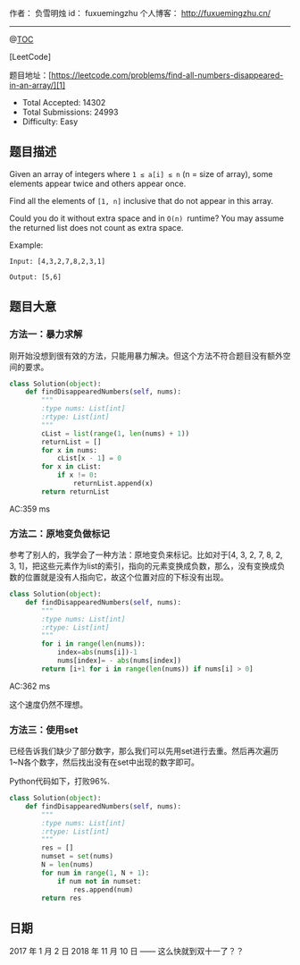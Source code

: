 
作者： 负雪明烛
id：	fuxuemingzhu
个人博客：	http://fuxuemingzhu.cn/

---
@[TOC](目录)

[LeetCode]

题目地址：[https://leetcode.com/problems/find-all-numbers-disappeared-in-an-array/][1]

 - Total Accepted: 14302
 - Total Submissions: 24993
 - Difficulty: Easy

## 题目描述

Given an array of integers where ``1 ≤ a[i] ≤ n`` (n = size of array), some elements appear twice and others appear once.

Find all the elements of ``[1, n]`` inclusive that do not appear in this array.

Could you do it without extra space and in ``O(n) ``runtime? You may assume the returned list does not count as extra space.

Example:

	Input: [4,3,2,7,8,2,3,1]
	
	Output: [5,6]

## 题目大意

### 方法一：暴力求解

刚开始没想到很有效的方法，只能用暴力解决。但这个方法不符合题目没有额外空间的要求。


```python
class Solution(object):
    def findDisappearedNumbers(self, nums):
        """
        :type nums: List[int]
        :rtype: List[int]
        """
        cList = list(range(1, len(nums) + 1))
    	returnList = []
    	for x in nums:
    		cList[x - 1] = 0
    	for x in cList:
    		if x != 0:
    			returnList.append(x)
    	return returnList
```

AC:359 ms

### 方法二：原地变负做标记

参考了别人的，我学会了一种方法：原地变负来标记。比如对于[4, 3, 2, 7, 8, 2, 3, 1]，把这些元素作为list的索引，指向的元素变换成负数，那么，没有变换成负数的位置就是没有人指向它，故这个位置对应的下标没有出现。

```python
class Solution(object):
    def findDisappearedNumbers(self, nums):
        """
        :type nums: List[int]
        :rtype: List[int]
        """
        for i in range(len(nums)):
            index=abs(nums[i])-1
            nums[index]= - abs(nums[index])
    	return [i+1 for i in range(len(nums)) if nums[i] > 0]
```
AC:362 ms

这个速度仍然不理想。

### 方法三：使用set

已经告诉我们缺少了部分数字，那么我们可以先用set进行去重。然后再次遍历1~N各个数字，然后找出没有在set中出现的数字即可。

Python代码如下，打败96%.

```python
class Solution(object):
    def findDisappearedNumbers(self, nums):
        """
        :type nums: List[int]
        :rtype: List[int]
        """
        res = []
        numset = set(nums)
        N = len(nums)
        for num in range(1, N + 1):
            if num not in numset:
                res.append(num)
        return res
```

## 日期

2017 年 1 月 2 日 
2018 年 11 月 10 日 —— 这么快就到双十一了？？

  [1]: https://leetcode.com/problems/find-all-numbers-disappeared-in-an-array/

